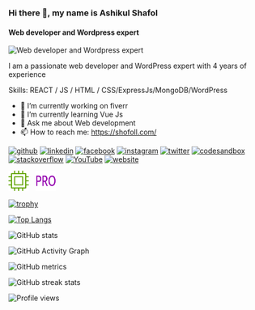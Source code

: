 ### Hi there 👋, my name is Ashikul Shafol
#### Web developer and Wordpress expert
![Web developer and Wordpress expert](https://media-exp1.licdn.com/dms/image/C5616AQGOA6IXpX7hxg/profile-displaybackgroundimage-shrink_350_1400/0/1663010314115?e=1669248000&v=beta&t=EmKVzTTlfn_o5FcrtgxIFIae8oFT8SWDEckaIqhiIOU)

I am a passionate web developer and WordPress expert with 4 years of experience

Skills:  REACT / JS / HTML / CSS/ExpressJs/MongoDB/WordPress

- 🔭 I’m currently working on fiverr 
- 🌱 I’m currently learning Vue Js 
- 💬 Ask me about Web development 
- 📫 How to reach me: https://shofoll.com/ 


[<img src='https://cdn.jsdelivr.net/npm/simple-icons@3.0.1/icons/github.svg' alt='github' height='40'>](https://github.com/shofol1)  [<img src='https://cdn.jsdelivr.net/npm/simple-icons@3.0.1/icons/linkedin.svg' alt='linkedin' height='40'>](https://www.linkedin.com/in/https://www.linkedin.com/in/ashikul-shafol//)  [<img src='[https://cdn.jsdelivr.net/npm/simple-icons@3.0.1/icons/facebook.svg](https://camo.githubusercontent.com/2d1ffa69dd491ebeca01b2098cf8233dd09950ff5895abccd5b455ca442abc59/68747470733a2f2f696d672e736869656c64732e696f2f62616467652f46616365626f6f6b2d3138373746323f7374796c653d666f722d7468652d6261646765266c6f676f3d66616365626f6f6b266c6f676f436f6c6f723d7768697465)' alt='facebook' height='40'>](https://www.facebook.com/https://www.facebook.com/AshikulShafol/)  [<img src='https://cdn.jsdelivr.net/npm/simple-icons@3.0.1/icons/instagram.svg' alt='instagram' height='40'>](https://www.instagram.com/https://www.instagram.com/ashikulshafol//)  [<img src='https://cdn.jsdelivr.net/npm/simple-icons@3.0.1/icons/twitter.svg' alt='twitter' height='40'>](https://twitter.com/https://twitter.com/AshikulShafol)  [<img src='https://cdn.jsdelivr.net/npm/simple-icons@3.0.1/icons/codesandbox.svg' alt='codesandbox' height='40'>](https://codesandbox.io/u/https://codesandbox.io/u/AshikulShafol)  [<img src='https://cdn.jsdelivr.net/npm/simple-icons@3.0.1/icons/stackoverflow.svg' alt='stackoverflow' height='40'>](https://stackoverflow.com/users/https://stackoverflow.com/users/11038976/ashikul-shafol)  [<img src='https://cdn.jsdelivr.net/npm/simple-icons@3.0.1/icons/youtube.svg' alt='YouTube' height='40'>](https://www.youtube.com/channel/https://www.youtube.com/channel/UCgG1tL5mWCWu2xEhkA_hiRQ)  [<img src='https://cdn.jsdelivr.net/npm/simple-icons@3.0.1/icons/icloud.svg' alt='website' height='40'>](https://shofoll.com/)  

<a href='https://docs.github.com/en/developers'><img src='https://raw.githubusercontent.com/acervenky/animated-github-badges/master/assets/devbadge.gif' width='40' height='40'></a> <a href='https://github.com/pricing'><img src='https://raw.githubusercontent.com/acervenky/animated-github-badges/master/assets/pro.gif' width='40' height='40'></a> 

[![trophy](https://github-profile-trophy.vercel.app/?username=shofol1)](https://github.com/ryo-ma/github-profile-trophy)

[![Top Langs](https://github-readme-stats.vercel.app/api/top-langs/?username=shofol1)](https://github.com/anuraghazra/github-readme-stats)

![GitHub stats](https://github-readme-stats.vercel.app/api?username=shofol1&show_icons=true&count_private=true)  

![GitHub Activity Graph](https://activity-graph.herokuapp.com/graph?username=shofol1)  

![GitHub metrics](https://metrics.lecoq.io/shofol1)  

![GitHub streak stats](https://github-readme-streak-stats.herokuapp.com/?user=shofol1)  

![Profile views](https://gpvc.arturio.dev/shofol1)  
